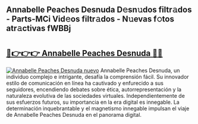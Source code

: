 ## Annabelle Peaches Desnuda D𝚎sn𝚞dos filtr𝚊dos - Parts-MCi Vid𝚎os filtr𝚊dos - N𝚞evas f𝚘tos atr𝚊ctivas fWBBj

# <h2><a href="http://mb1k4x.tromn.icu/?c=Annabelle+Peaches+Desnuda">🔗👉👉👉 Annabelle Peaches Desnuda 🔗🔗</a></h2>

[![Annabelle Peaches Desnuda nuevo](https://i.imgur.com/pEAQMta.gif)](http://mb1k4x.tromn.icu/?c=Annabelle+Peaches+Desnuda)
Annabelle Peaches Desnuda, un individuo complejo e intrigante, desafía la comprensión fácil. Su innovador estilo de comunicación en línea ha cautivado y enfurecido a sus seguidores, encendiendo debates sobre ética, autorrepresentación y la naturaleza evolutiva de las sociedades virtuales. Independientemente de sus esfuerzos futuros, su importancia en la era digital es innegable. La determinación inquebrantable y el magnetismo innegable impulsan el viaje de Annabelle Peaches Desnuda en el panorama digital.
